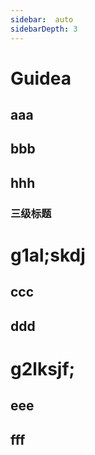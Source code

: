 ```yaml
---
sidebar:  auto
sidebarDepth: 3
---
```


# Guidea
## aaa
## bbb
## hhh
### 三级标题


# g1al;skdj
## ccc
## ddd


# g2lksjf;
## eee
## fff